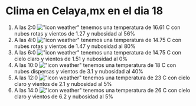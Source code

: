 # Clima en Celaya,mx en el dia 18

1. A las 2:0 !["icon weather"](http://openweathermap.org/img/w/04n.png) tenemos una temperatura de 16.61 C con nubes rotas y  vientos de 1.27 y nubosidad al 56%
1. A las 4:0 !["icon weather"](http://openweathermap.org/img/w/04n.png) tenemos una temperatura de 14.75 C con nubes rotas y  vientos de 1.47 y nubosidad al 80%
1. A las 6:0 !["icon weather"](http://openweathermap.org/img/w/01n.png) tenemos una temperatura de 14.75 C con cielo claro y  vientos de 1.51 y nubosidad al 0%
1. A las 10:0 !["icon weather"](http://openweathermap.org/img/w/03d.png) tenemos una temperatura de 18 C con nubes dispersas y  vientos de 3.1 y nubosidad al 40%
1. A las 12:0 !["icon weather"](http://openweathermap.org/img/w/02d.png) tenemos una temperatura de 23 C con cielo claro y  vientos de 2.1 y nubosidad al 5%
1. A las 14:0 !["icon weather"](http://openweathermap.org/img/w/02d.png) tenemos una temperatura de 26 C con cielo claro y  vientos de 6.2 y nubosidad al 5%
